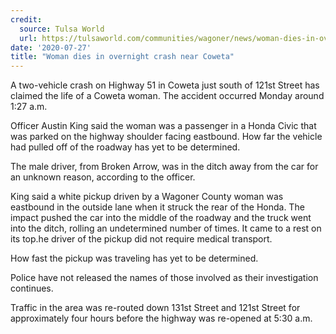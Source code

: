 ```yaml
---
credit:
  source: Tulsa World
  url: https://tulsaworld.com/communities/wagoner/news/woman-dies-in-overnight-crash-near-coweta/article_c6f87284-4b74-519b-b37e-d256eb3f34da.html
date: '2020-07-27'
title: "Woman dies in overnight crash near Coweta"
---
```

A two-vehicle crash on Highway 51 in Coweta just south of 121st Street has claimed the life of a Coweta woman. The accident occurred Monday around 1:27 a.m.

Officer Austin King said the woman was a passenger in a Honda Civic that was parked on the highway shoulder facing eastbound. How far the vehicle had pulled off of the roadway has yet to be determined.

The male driver, from Broken Arrow, was in the ditch away from the car for an unknown reason, according to the officer.

King said a white pickup driven by a Wagoner County woman was eastbound in the outside lane when it struck the rear of the Honda. The impact pushed the car into the middle of the roadway and the truck went into the ditch, rolling an undetermined number of times. It came to a rest on its top.he driver of the pickup did not require medical transport.

How fast the pickup was traveling has yet to be determined.

Police have not released the names of those involved as their investigation continues.

Traffic in the area was re-routed down 131st Street and 121st Street for approximately four hours before the highway was re-opened at 5:30 a.m.
